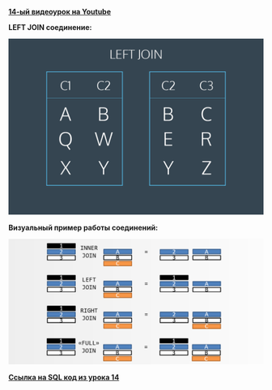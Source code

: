 [**14-ый видеоурок на Youtube**](https://youtu.be/2Rww3MMBx5A)


**LEFT JOIN соединение:**

![img](/Module2/L-14/images/LEFT_JOIN.gif)

**Визуальный пример работы соединений:**

![img](/Module2/L-14/images/visual_sample_work.png)

[**Ссылка на SQL код из урока 14**](/Module2/L-14/SQLfiles/SQLForLesson14.sql)





